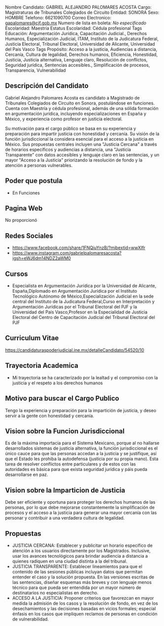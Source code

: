 Nombre Candidato: GABRIEL ALEJANDRO PALOMARES ACOSTA
Cargo: Magistraturas de Tribunales Colegiados de Circuito
Entidad: SONORA
Sexo: HOMBRE
Telefono: 6621090700
Correo Electronico: gapalomares@cjf.gob.mx
Numero de lista en boleta: *No especificado*
Escolaridad: Maestría
Estatus Escolaridad: Cédula profesional
Tags Educación: Argumentación Jurídica, Capacitación Judicial., Derechos Humanos, Especialización Judicial, ITAM, Instituto de la Judicatura Federal, Justicia Electoral, Tribunal Electoral, Universidad de Alicante, Universidad del País Vasco
Tags Propósito: Acceso a la justicia, Audiencias a distancia, Cercanía, Cultura de legalidad, Derechos humanos, Eficiencia, Honestidad, Justicia, Justicia alternativa, Lenguaje claro, Resolución de conflictos, Seguridad jurídica, Sentencias accesibles., Simplificación de procesos, Transparencia, Vulnerabilidad


## Descripción del Candidato 

Gabriel Alejandro Palomares Acosta es candidato a Magistrado de Tribunales Colegiados de Circuito en Sonora, postulándose en funciones. Cuenta con Maestría y cédula profesional, además de una sólida formación en argumentación jurídica, incluyendo especializaciones en España y México, y experiencia como profesor en justicia electoral.

Su motivación para el cargo público se basa en su experiencia y preparación para impartir justicia con honestidad y cercanía. Su visión de la función jurisdiccional la considera esencial para el acceso a la justicia en México. Sus propuestas centrales incluyen una "Justicia Cercana" a través de horarios específicos y audiencias a distancia, una "Justicia Transparente" con datos accesibles y lenguaje claro en las sentencias, y un mayor "Acceso a la Justicia" priorizando la resolución de fondo y la atención a personas vulnerables.


## Poder que postula

- En Funciones


## Pagina Web

No proporcionó


## Redes Sociales

- https://www.facebook.com/share/1FNQiuYnzB/?mibextid=wwXIfr
- https://www.instagram.com/gabrielpalomaresacosta?igsh=eWJ6dm14NDZ2aWM0


## Cursos

- Especialista en Argumentación Jurídica por la Universidad de Alicante, España,Diplomado en Argumentación Jurídica por el Instituto Tecnológico Autónomo de México,Especialización Judicial en la sede central del Instituto de la Judicatura Federal,Curso en Interpretación y Argumentación Jurídicas por el Tribunal Electoral del PJF y la Universidad del País Vasco,Profesor en la Especialidad de Justicia Electoral del Centro de Capacitación Judicial del Tribunal Electoral del PJF


## Curriculum Vitae

https://candidaturaspoderjudicial.ine.mx/detalleCandidato/54520/10


## Trayectoria Academica

- Mi trayectoria se ha caracterizado por la lealtad y el compromiso con la justicia y el respeto a los derechos humanos


## Motivo para buscar el Cargo Publico

Tengo la experiencia y preparación para la impartición de justicia, y deseo servir a la gente con honestidad y cercanía.


## Vision sobre la Funcion Jurisdiccional

Es de la máxima importacia para el Sistema Mexicano, porque al no hallarse desarrollados sistemas de justicia alternativa, la función jurisdiccional es el único cauce para que las personas accedan a la justicia y se justifique, así que el Estado les prohiba la autodefensa (justicia por su propia mano). Esta tarea de resolver conflictos entre particulares y de estos con las autoridades es básica para que exista seguridad jurídica y páis pueda desarrollarse en paz.


## Vision sobre la Imparticion de Justicia

Debe ser eficiente y oportuna para proteger los derechos humanos de las personas, por lo que debe mejorarse constantemente la simplificación de procesos y el acceso a la justicia para generar una mayor cercanía con las personar y contribuir a una verdadera cultura de legalidad.


## Propuestas

- JUSTICIA CERCANA: Establecer y publicitar un horario específico de atención a los usuarios directamente por los Magistrados. Inclusive, usar los avances tecnológicos para brindar audiencia a distancia a quienes radiquen en una ciudad distinta a la del tribunal.
- JUSTICIA TRANSPARENTE: Establecer lineamientos para que el contenido de las sesiones públicas incluyan datos que permitan entender el caso y la solución propuesta. En las versiones escritas de las sentencias, diseñar esquemas más breves y con lenguaje menos técnico para que pueda ser entendida por un mayor número de destinatarios no especialistas en derecho.
- ACCESO A LA JUSTICIA: Proponer criterios que favorezcan en mayor medida la admisión de los casos y la resolución de fondo, en vez de los desechamientos y las decisiones basadas en vicios formales; especial énfasis en los casos que impliquen reclamos de personas en condición de vulnerabilidad.

